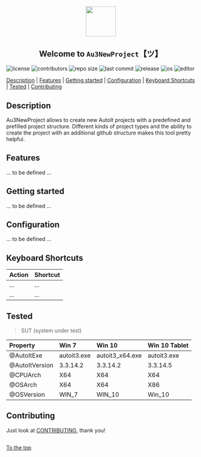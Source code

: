 #####

<p align="center">
    <img src="http://sven-seyfert.de/media/logo_circle.png" width="80" />
    <h2 align="center">Welcome to <code>Au3NewProject</code>【ツ】</h2>
</p>

![license](https://img.shields.io/badge/license-MIT-ff69b4.svg?style=flat-square&logo=spdx)
![contributors](https://img.shields.io/github/contributors/Sven-Seyfert/Au3NewProject.svg?style=flat-square&logo=github)
![repo size](https://img.shields.io/github/repo-size/Sven-Seyfert/Au3NewProject.svg?style=flat-square&logo=github)
![last commit](https://img.shields.io/github/last-commit/Sven-Seyfert/Au3NewProject.svg?style=flat-square&logo=github)
![release](https://img.shields.io/github/release/Sven-Seyfert/Au3NewProject.svg?style=flat-square&logo=github)
![os](https://img.shields.io/badge/os-windows-yellow.svg?style=flat-square&logo=windows)
![editor](https://img.shields.io/badge/editor-VSCode-blueviolet.svg?style=flat-square&logo=visual-studio-code)

[Description](#description) | [Features](#features) | [Getting started](#getting-started) | [Configuration](#configuration) | [Keyboard Shortcuts](#keyboard-shortcuts) | [Tested](#tested) | [Contributing](#contributing)

## Description

Au3NewProject allows to create new AutoIt projects with a predefined and prefilled project structure. Different kinds of project types and the ability to create the project with an additional github structure makes this tool pretty helpful.

## Features

... to be defined ...

## Getting started

... to be defined ...

## Configuration

... to be defined ...

## Keyboard Shortcuts

| Action | Shortcut |
| :------| :------- |
| ...    | ...      |
| ...    | ...      |

## Tested

> SUT (system under test)

| Property       | Win 7       | Win 10          | Win 10 Tablet |
| :------------- | :---------- | :-------------- | :------------ |
| @AutoItExe     | autoit3.exe | autoit3_x64.exe | autoit3.exe   |
| @AutoItVersion | 3.3.14.2    | 3.3.14.2        | 3.3.14.5      |
| @CPUArch       | X64         | X64             | X64           |
| @OSArch        | X64         | X64             | X86           |
| @OSVersion     | WIN_7       | WIN_10          | Win_10        |

## Contributing

Just look at [CONTRIBUTING](https://github.com/Sven-Seyfert/Au3NewProject/blob/master/docs/CONTRIBUTING.md), thank you!

##

[To the top](#)
